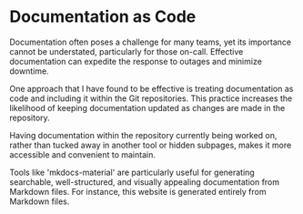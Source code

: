 # Documentation as Code

Documentation often poses a challenge for many teams, yet its importance cannot be understated,
particularly for those on-call.
Effective documentation can expedite the response to outages and minimize downtime.

One approach that I have found to be effective is treating documentation as code and including it within the Git repositories.
This practice increases the likelihood of keeping documentation updated as changes are made in the repository.

Having documentation within the repository currently being worked on,
rather than tucked away in another tool or hidden subpages,
makes it more accessible and convenient to maintain.

Tools like 'mkdocs-material' are particularly useful for generating searchable, well-structured,
and visually appealing documentation from Markdown files.
For instance, this website is generated entirely from Markdown files.
